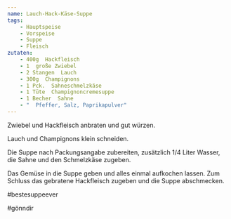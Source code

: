 ```yaml
---
name: Lauch-Hack-Käse-Suppe
tags:
    - Hauptspeise
    - Vorspeise
    - Suppe
    - Fleisch
zutaten:
    - 400g  Hackfleisch
    - 1  große Zwiebel
    - 2 Stangen  Lauch
    - 300g  Champignons
    - 1 Pck.  Sahneschmelzkäse
    - 1 Tüte  Champignoncremesuppe
    - 1 Becher  Sahne
    - "  Pfeffer, Salz, Paprikapulver"
---
```


Zwiebel und Hackfleisch anbraten und gut würzen.

Lauch und Champignons klein schneiden.

Die Suppe nach Packungsangabe zubereiten, zusätzlich 1/4 Liter Wasser, die Sahne und den Schmelzkäse zugeben.

Das Gemüse in die Suppe geben und alles einmal aufkochen lassen. Zum Schluss das gebratene Hackfleisch zugeben und die Suppe abschmecken.

#bestesuppeever

#gönndir